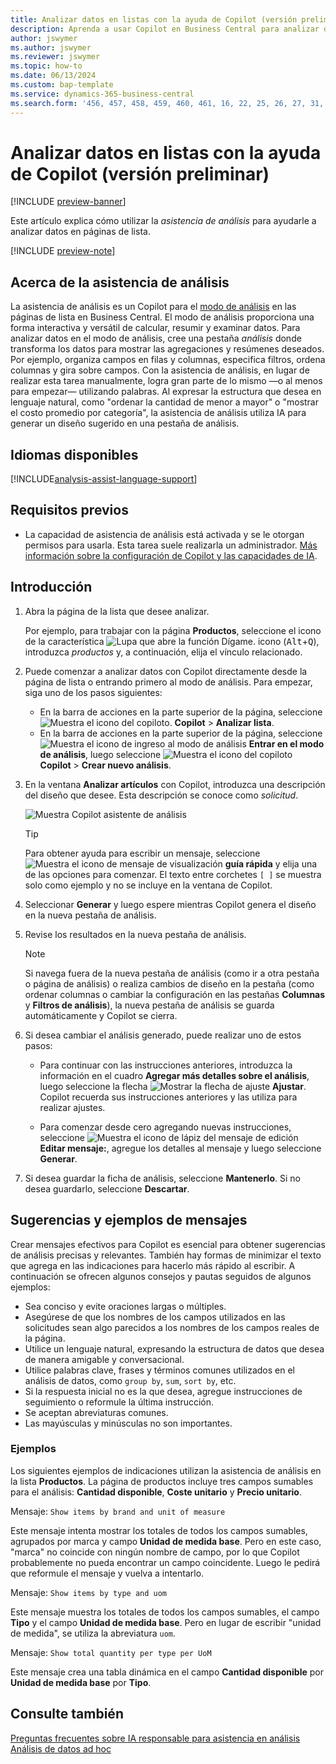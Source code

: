 ```yaml
---
title: Analizar datos en listas con la ayuda de Copilot (versión preliminar)
description: Aprenda a usar Copilot en Business Central para analizar datos.
author: jswymer
ms.author: jswymer
ms.reviewer: jswymer
ms.topic: how-to
ms.date: 06/13/2024
ms.custom: bap-template
ms.service: dynamics-365-business-central
ms.search.form: '456, 457, 458, 459, 460, 461, 16, 22, 25, 26, 27, 31, 143, 144, 9300, 9301, 9303, 9304, 9305, 9306, 9307, 9309, 9310, 9311'
---
```

# Analizar datos en listas con la ayuda de Copilot (versión preliminar)

[!INCLUDE [preview-banner](~/../shared-content/shared/preview-includes/preview-banner.md)]

Este artículo explica cómo utilizar la *asistencia de análisis* para ayudarle a analizar datos en páginas de lista.

[!INCLUDE [preview-note](~/../shared-content/shared/preview-includes/production-ready-preview-dynamics365.md)]

## Acerca de la asistencia de análisis

La asistencia de análisis es un Copilot para el [modo de análisis](analysis-mode.md) en las páginas de lista en Business Central. El modo de análisis proporciona una forma interactiva y versátil de calcular, resumir y examinar datos. Para analizar datos en el modo de análisis, cree una pestaña *análisis* donde transforma los datos para mostrar las agregaciones y resúmenes deseados. Por ejemplo, organiza campos en filas y columnas, especifica filtros, ordena columnas y gira sobre campos. Con la asistencia de análisis, en lugar de realizar esta tarea manualmente, logra gran parte de lo mismo &mdash;o al menos para empezar&mdash; utilizando palabras. Al expresar la estructura que desea en lenguaje natural, como "ordenar la cantidad de menor a mayor" o "mostrar el costo promedio por categoría", la asistencia de análisis utiliza IA para generar un diseño sugerido en una pestaña de análisis.

## Idiomas disponibles

[!INCLUDE[analysis-assist-language-support](includes/analysis-assist-language-support.md)]

## Requisitos previos

- La capacidad de asistencia de análisis está activada y se le otorgan permisos para usarla. Esta tarea suele realizarla un administrador. [Más información sobre la configuración de Copilot y las capacidades de IA](enable-ai.md).
<!-- - The display language in Business Central is set to one the following English locales: en-AU, en-CA, en-GB, en-IE, en-IN, en-NZ, en-PH, en-SG, en-US, en-ZA. [Learn how to change the language](ui-change-basic-settings.md#language)-->
<!-- - Your Business Central environment is in any country/region except Canada (this feature isn't yet available in Canada).-->

## Introducción

1. Abra la página de la lista que desee analizar.

   Por ejemplo, para trabajar con la página **Productos**, seleccione el icono de la característica ![Lupa que abre la función Dígame.](media/ui-search/search_small.png) icono (<kbd>Alt</kbd>+<kbd>Q</kbd>), introduzca *productos* y, a continuación, elija el vínculo relacionado.

1. Puede comenzar a analizar datos con Copilot directamente desde la página de lista o entrando primero al modo de análisis. Para empezar, siga uno de los pasos siguientes:

    - En la barra de acciones en la parte superior de la página, seleccione ![Muestra el icono del copiloto.](media/copilot-icon.png) **Copilot** > **Analizar lista**.
    - En la barra de acciones en la parte superior de la página, seleccione ![Muestra el icono de ingreso al modo de análisis](media/analysis-mode-icon.png) **Entrar en el modo de análisis**, luego seleccione ![Muestra el icono del copiloto](media/copilot-icon.png) **Copilot** > **Crear nuevo análisis**.

1. En la ventana **Analizar artículos** con Copilot, introduzca una descripción del diseño que desee. Esta descripción se conoce como *solicitud*.

    ![Muestra Copilot asistente de análisis](media/analysis-assist.png)

    > [!TIP]
    > Para obtener ayuda para escribir un mensaje, seleccione ![Muestra el icono de mensaje de visualización](media/prompt-guide-icon.png) **guía rápida** y elija una de las opciones para comenzar. El texto entre corchetes `[ ]` se muestra solo como ejemplo y no se incluye en la ventana de Copilot.

1. Seleccionar **Generar** y luego espere mientras Copilot genera el diseño en la nueva pestaña de análisis.
1. Revise los resultados en la nueva pestaña de análisis.

   > [!NOTE]
   > Si navega fuera de la nueva pestaña de análisis (como ir a otra pestaña o página de análisis) o realiza cambios de diseño en la pestaña (como ordenar columnas o cambiar la configuración en las pestañas **Columnas** y **Filtros de análisis**), la nueva pestaña de análisis se guarda automáticamente y Copilot se cierra.

1. Si desea cambiar el análisis generado, puede realizar uno de estos pasos:

   - Para continuar con las instrucciones anteriores, introduzca la información en el cuadro **Agregar más detalles sobre el análisis**, luego seleccione la flecha ![Mostrar la flecha de ajuste](media/analysis-assist-adjust-button.png) **Ajustar**. Copilot recuerda sus instrucciones anteriores y las utiliza para realizar ajustes.

   - Para comenzar desde cero agregando nuevas instrucciones, seleccione ![Muestra el icono de lápiz del mensaje de edición](media/edit-pencil.png) **Editar mensaje:**, agregue los detalles al mensaje y luego seleccione **Generar**.

1. Si desea guardar la ficha de análisis, seleccione **Mantenerlo**. Si no desea guardarlo, seleccione **Descartar**.

## Sugerencias y ejemplos de mensajes

Crear mensajes efectivos para Copilot es esencial para obtener sugerencias de análisis precisas y relevantes. También hay formas de minimizar el texto que agrega en las indicaciones para hacerlo más rápido al escribir. A continuación se ofrecen algunos consejos y pautas seguidos de algunos ejemplos:

- Sea conciso y evite oraciones largas o múltiples.
- Asegúrese de que los nombres de los campos utilizados en las solicitudes sean algo parecidos a los nombres de los campos reales de la página.
- Utilice un lenguaje natural, expresando la estructura de datos que desea de manera amigable y conversacional.
- Utilice palabras clave, frases y términos comunes utilizados en el análisis de datos, como `group by`, `sum`, `sort by`, etc.
- Si la respuesta inicial no es la que desea, agregue instrucciones de seguimiento o reformule la última instrucción.
- Se aceptan abreviaturas comunes.
- Las mayúsculas y minúsculas no son importantes.

### Ejemplos

Los siguientes ejemplos de indicaciones utilizan la asistencia de análisis en la lista **Productos**. La página de productos incluye tres campos sumables para el análisis: **Cantidad disponible**, **Coste unitario** y **Precio unitario**.

Mensaje: `Show items by brand and unit of measure`

Este mensaje intenta mostrar los totales de todos los campos sumables, agrupados por marca y campo **Unidad de medida base**. Pero en este caso, "marca" no coincide con ningún nombre de campo, por lo que Copilot probablemente no pueda encontrar un campo coincidente. Luego le pedirá que reformule el mensaje y vuelva a intentarlo.

Mensaje: `Show items by type and uom`

Este mensaje muestra los totales de todos los campos sumables, el campo **Tipo** y el campo **Unidad de medida base**. Pero en lugar de escribir "unidad de medida", se utiliza la abreviatura `uom`.

Mensaje: `Show total quantity per type per UoM`

Este mensaje crea una tabla dinámica en el campo **Cantidad disponible** por **Unidad de medida base** por **Tipo**.

## Consulte también

[Preguntas frecuentes sobre IA responsable para asistencia en análisis](faqs-analysis-assist.md)  
[Análisis de datos ad hoc](reports-adhoc-analysis.md)  
